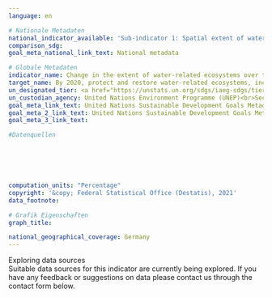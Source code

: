 ```yaml
---
language: en    

# Nationale Metadaten    
national_indicator_available: 'Sub-indicator 1: Spatial extent of water-related ecosystems <br> Sub-indicator 3:  Quantity discharge of water in rivers <br> Sub-indicator 4: Water bodies with good quality'    
comparison_sdg:     
goal_meta_national_link_text: National metadata    

# Globale Metadaten    
indicator_name: Change in the extent of water-related ecosystems over time    
target_name: By 2020, protect and restore water-related ecosystems, including mountains, forests, wetlands, rivers, aquifers and lakes    
un_designated_tier: <a href="https://unstats.un.org/sdgs/iaeg-sdgs/tier-classification/" title="Click here for more information on the UN tier classification."  target="_blank">Tier I</a>    
un_custodian_agency: United Nations Environment Programme (UNEP)<br>Secretariat of the Ramsar Convention on Wetlands    
goal_meta_link_text: United Nations Sustainable Development Goals Metadata (United Nations Environment Programme)    
goal_meta_2_link_text: United Nations Sustainable Development Goals Metadata (Secretariat of the Ramsar Convention on Wetlands)    
goal_meta_3_link_text:     

#Datenquellen





    
computation_units: "Percentage"    
copyright: '&copy; Federal Statistical Office (Destatis), 2021'    
data_footnote:     

# Grafik Eigenschaften    
graph_title:     

national_geographical_coverage: Germany    
---
```


<span class="status notstarted"> Exploring data sources </span><br>
Suitable data sources for this indicator are currently being explored.
If you have any feedback or suggestions on data please contact us through the contact form below.